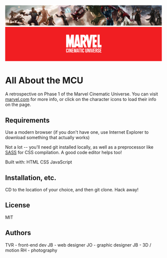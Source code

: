 ![Phase One of the MCU](/marvel_banner.png "MCU Phase 1")

# All About the MCU
A retrospective on Phase 1 of the Marvel Cinematic Universe. You can visit [marvel.com](https://www.marvel.com/) for more info, or click on the character icons to load their info on the page. 

## Requirements
Use a modern browser (if you don't have one, use Internet Explorer to download something that actually works) 

Not a lot -- you'll need git installed locally, as well as a preprocessor like [SASS](https://sass-lang.com/) for CSS compilation. A good code editor helps too!

Built with: 
HTML
CSS 
JavaScript

## Installation, etc. 
CD to the location of your choice, and then git clone. Hack away! 

## License
MIT

## Authors 
TVR - front-end dev
JB - web designer
JO - graphic designer
JB - 3D / motion
RH - photography 

